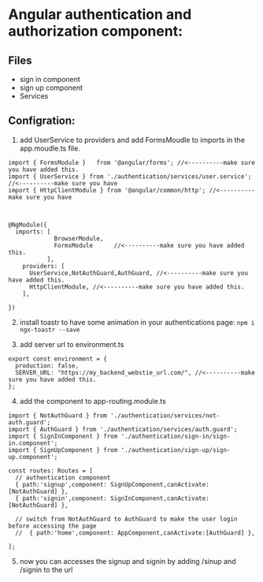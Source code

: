 # Angular authentication and authorization component:
## Files
* sign in component
* sign up component
* Services

## Configration:
1. add UserService to providers and add FormsMoudle to imports in the app.moudle.ts file.
```
import { FormsModule }   from '@angular/forms'; //<----------make sure you have added this.
import { UserService } from './authentication/services/user.service'; //<----------make sure you have 
import { HttpClientModule } from '@angular/common/http'; //<----------make sure you have 



@NgModule({
  imports: [
             BrowserModule,
             FormsModule      //<----------make sure you have added this.
           ],
    providers: [
      UserService,NotAuthGuard,AuthGuard, //<----------make sure you have added this.
      HttpClientModule, //<----------make sure you have added this.
    ], 

})
```
2. install toastr to have some animation in your authentications page:
 ``` npm i ngx-toastr --save ```

3. add server url to environment.ts
```
export const environment = {
  production: false,
  SERVER_URL: "https://my_backend_webstie_url.com/", //<----------make sure you have added this.
};
```
4. add the component to app-routing.module.ts
```
import { NotAuthGuard } from './authentication/services/not-auth.guard';
import { AuthGuard } from './authentication/services/auth.guard';
import { SignInComponent } from './authentication/sign-in/sign-in.component';
import { SignUpComponent } from './authentication/sign-up/sign-up.component';

const routes: Routes = [
  // authentication component
  { path:'signup',component: SignUpComponent,canActivate:[NotAuthGuard] },
  { path:'signin',component: SignInComponent,canActivate:[NotAuthGuard] },

  // switch from NotAuthGuard to AuthGuard to make the user login before accessing the page
  //  { path:'home',component: AppComponent,canActivate:[AuthGuard] },

];
```

5. now you can accesses the signup and signin by adding /sinup and /signin to the url
